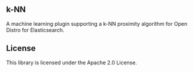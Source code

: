## k-NN

A machine learning plugin supporting a k-NN proximity algorithm for Open Distro for Elasticsearch.

## License

This library is licensed under the Apache 2.0 License. 
